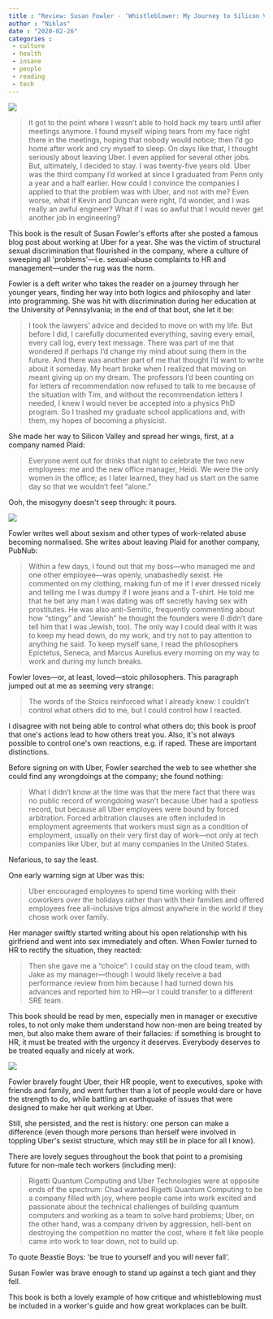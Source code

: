 ```yaml
---
title : "Review: Susan Fowler - ‘Whistleblower: My Journey to Silicon Valley and Fight for Justice at Uber’"
author : "Niklas"
date : "2020-02-26"
categories : 
 - culture
 - health
 - insane
 - people
 - reading
 - tech
---
```


![](https://niklasblog.com/wp-content/9780525560128_c2203-1.jpg)

> It got to the point where I wasn’t able to hold back my tears until after meetings anymore. I found myself wiping tears from my face right there in the meetings, hoping that nobody would notice; then I’d go home after work and cry myself to sleep. On days like that, I thought seriously about leaving Uber. I even applied for several other jobs. But, ultimately, I decided to stay. I was twenty-five years old. Uber was the third company I’d worked at since I graduated from Penn only a year and a half earlier. How could I convince the companies I applied to that the problem was with Uber, and not with me? Even worse, what if Kevin and Duncan were right, I’d wonder, and I was really an awful engineer? What if I was so awful that I would never get another job in engineering?

This book is the result of Susan Fowler's efforts after she posted a famous blog post about working at Uber for a year. She was the victim of structural sexual discrimination that flourished in the company, where a culture of sweeping all 'problems'—i.e. sexual-abuse complaints to HR and management—under the rug was the norm.

Fowler is a deft writer who takes the reader on a journey through her younger years, finding her way into both logics and philosophy and later into programming. She was hit with discrimination during her education at the University of Pennsylvania; in the end of that bout, she let it be:

> I took the lawyers’ advice and decided to move on with my life. But before I did, I carefully documented everything, saving every email, every call log, every text message. There was part of me that wondered if perhaps I’d change my mind about suing them in the future. And there was another part of me that thought I’d want to write about it someday. My heart broke when I realized that moving on meant giving up on my dream. The professors I’d been counting on for letters of recommendation now refused to talk to me because of the situation with Tim, and without the recommendation letters I needed, I knew I would never be accepted into a physics PhD program. So I trashed my graduate school applications and, with them, my hopes of becoming a physicist.

She made her way to Silicon Valley and spread her wings, first, at a company named Plaid:

> Everyone went out for drinks that night to celebrate the two new employees: me and the new office manager, Heidi. We were the only women in the office; as I later learned, they had us start on the same day so that we wouldn’t feel “alone.”

Ooh, the misogyny doesn't seep through: it pours.

![](https://niklasblog.com/wp-content/41229656-1.png)

Fowler writes well about sexism and other types of work-related abuse becoming normalised. She writes about leaving Plaid for another company, PubNub:

> Within a few days, I found out that my boss—who managed me and one other employee—was openly, unabashedly sexist. He commented on my clothing, making fun of me if I ever dressed nicely and telling me I was dumpy if I wore jeans and a T-shirt. He told me that he bet any man I was dating was off secretly having sex with prostitutes. He was also anti-Semitic, frequently commenting about how “stingy” and “Jewish” he thought the founders were (I didn’t dare tell him that I was Jewish, too). The only way I could deal with it was to keep my head down, do my work, and try not to pay attention to anything he said. To keep myself sane, I read the philosophers Epictetus, Seneca, and Marcus Aurelius every morning on my way to work and during my lunch breaks.

Fowler loves—or, at least, loved—stoic philosophers. This paragraph jumped out at me as seeming very strange:

> The words of the Stoics reinforced what I already knew: I couldn’t control what others did to me, but I could control how I reacted.

I disagree with not being able to control what others do; this book is proof that one's actions lead to how others treat you. Also, it's not always possible to control one's own reactions, e.g. if raped. These are important distinctions.

Before signing on with Uber, Fowler searched the web to see whether she could find any wrongdoings at the company; she found nothing:

> What I didn’t know at the time was that the mere fact that there was no public record of wrongdoing wasn’t because Uber had a spotless record, but because all Uber employees were bound by forced arbitration. Forced arbitration clauses are often included in employment agreements that workers must sign as a condition of employment, usually on their very first day of work—not only at tech companies like Uber, but at many companies in the United States.

Nefarious, to say the least.

One early warning sign at Uber was this:

> Uber encouraged employees to spend time working with their coworkers over the holidays rather than with their families and offered employees free all-inclusive trips almost anywhere in the world if they chose work over family.

Her manager swiftly started writing about his open relationship with his girlfriend and went into sex immediately and often. When Fowler turned to HR to rectify the situation, they reacted:

> Then she gave me a “choice”: I could stay on the cloud team, with Jake as my manager—though I would likely receive a bad performance review from him because I had turned down his advances and reported him to HR—or I could transfer to a different SRE team.

This book should be read by men, especially men in manager or executive roles, to not only make them understand how non-men are being treated by men, but also make them aware of their fallacies: if something is brought to HR, it must be treated with the urgency it deserves. Everybody deserves to be treated equally and nicely at work.

![](https://niklasblog.com/wp-content/41293254.png)

Fowler bravely fought Uber, their HR people, went to executives, spoke with friends and family, and went further than a lot of people would dare or have the strength to do, while battling an earthquake of issues that were designed to make her quit working at Uber.

Still, she persisted, and the rest is history: one person can make a difference (even though more persons than herself were involved in toppling Uber's sexist structure, which may still be in place for all I know).

There are lovely segues throughout the book that point to a promising future for non-male tech workers (including men):

> Rigetti Quantum Computing and Uber Technologies were at opposite ends of the spectrum: Chad wanted Rigetti Quantum Computing to be a company filled with joy, where people came into work excited and passionate about the technical challenges of building quantum computers and working as a team to solve hard problems; Uber, on the other hand, was a company driven by aggression, hell-bent on destroying the competition no matter the cost, where it felt like people came into work to tear down, not to build up.

To quote Beastie Boys: 'be true to yourself and you will never fall'.

Susan Fowler was brave enough to stand up against a tech giant and they fell.

This book is both a lovely example of how critique and whistleblowing must be included in a worker's guide and how great workplaces can be built.
